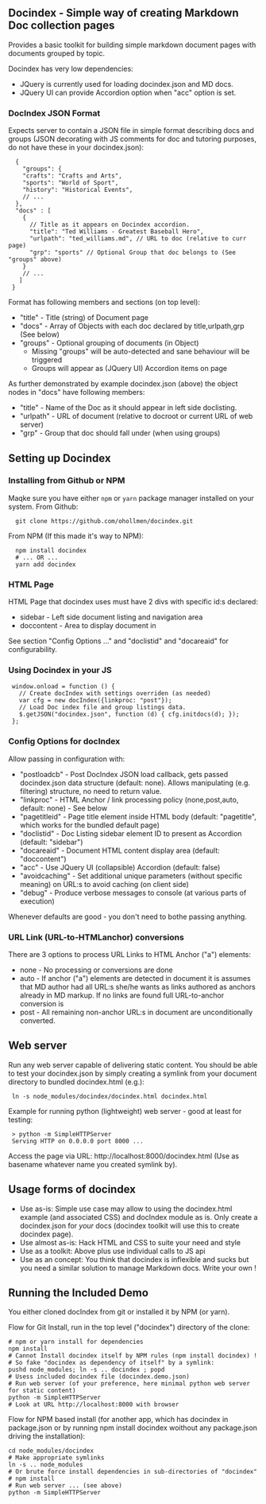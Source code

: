## Docindex - Simple way of creating Markdown Doc collection pages

Provides a basic toolkit for building simple markdown document pages
with documents grouped by topic.

Docindex has very low dependencies:
- JQuery is currently used for loading docindex.json and MD docs.
- JQuery UI can provide Accordion option when "acc" option is set.

### DocIndex JSON Format

Expects server to contain a JSON file in simple format describing
docs and groups (JSON decorating with JS comments for doc and tutoring purposes, do not have these in your docindex.json):

      {
        "groups": {
        "crafts": "Crafts and Arts",
        "sports": "World of Sport",
        "history": "Historical Events",
        // ...
      },
      "docs" : [
        {
          // Title as it appears on Docindex accordion.
          "title": "Ted Williams - Greatest Baseball Hero", 
          "urlpath": "ted_williams.md", // URL to doc (relative to curr page)
          "grp": "sports" // Optional Group that doc belongs to (See "groups" above)
        }
        // ...
       ]
     }

Format has following members and sections (on top level):

- "title"  - Title (string) of Document page
- "docs"   - Array of Objects with each doc declared by title,urlpath,grp (See below)
- "groups" - Optional grouping of documents (in Object)
  - Missing "groups" will be auto-detected and sane behaviour will be
    triggered
  - Groups will appear as (JQuery UI) Accordion items on page

As further demonstrated by example docindex.json (above) the object nodes in "docs" have
following members:

- "title"   - Name of the Doc as it should appear in left side doclisting.
- "urlpath" - URL of document (relative to docroot or current URL of web server)
- "grp"     - Group that doc should fall under (when using groups)

## Setting up Docindex

### Installing from Github or NPM

Maqke sure you have either `npm` or `yarn` package manager installed on your system.
From Github:

      git clone https://github.com/ohollmen/docindex.git

From NPM (If this made it's way to NPM):

      npm install docindex
      # ... OR ...
      yarn add docindex

### HTML Page

HTML Page that docindex uses must have 2 divs with specific id:s declared:
- sidebar - Left side document listing and navigation area
- doccontent - Area to display document in

See section "Config Options ..." and "doclistid" and "docareaid" for configurability.

### Using Docindex in your JS

     window.onload = function () {
       // Create docIndex with settings overriden (as needed)
       var cfg = new docIndex({linkproc: "post"});
       // Load Doc index file and group listings data.
       $.getJSON("docindex.json", function (d) { cfg.initdocs(d); });
     };

### Config Options for docIndex

Allow passing in configuration with:

- "postloadcb" - Post DocIndex JSON load callback, gets passed docindex.json data structure (default: none). Allows manipulating (e.g. filtering) structure, no need to return value.
- "linkproc" - HTML Anchor / link processing policy (none,post,auto, default: none) - See below
- "pagetitleid" - Page title element inside HTML body (default: "pagetitle", which works for the bundled default page)
- "doclistid" - Doc Listing sidebar element ID to present as Accordion (default: "sidebar")
- "docareaid" -  Document HTML content display area (default: "doccontent")
- "acc" - Use JQuery UI (collapsible) Accordion (default: false)
- "avoidcaching" - Set additional unique parameters (without specific meaning) on URL:s
   to avoid caching (on client side)
- "debug" - Produce verbose messages to console (at various parts of execution)

Whenever defaults are good - you don't need to bothe passing anything.

### URL Link (URL-to-HTMLanchor) conversions

There are 3 options to process URL Links to HTML Anchor ("a") elements:

- none - No processing or conversions are done
- auto - If anchor ("a") elements are detected in document it is assumes that MD author
    had all URL:s she/he wants as links authored as anchors already in MD markup. If no
    links are found full URL-to-anchor conversion is 
- post - All remaining non-anchor URL:s in document are unconditionally converted.

## Web server

Run any web server capable of delivering static content.
You should be able to test your docindex.json by simply creating a symlink from your document directory to bundled docindex.html (e.g.):

     ln -s node_modules/docindex/docindex.html docindex.html

Example for running python (lightweight) web server - good at least for testing:

     > python -m SimpleHTTPServer
     Serving HTTP on 0.0.0.0 port 8000 ...


Access the page via URL: http://localhost:8000/docindex.html (Use as basename whatever
name you created symlink by).

## Usage forms of docindex

- Use as-is: Simple use case may allow to using the docindex.html example (and associated CSS) and docIndex module as is. Only create a docindex.json for *your* docs (docindex toolkit will use this to create docindex page).
- Use almost as-is: Hack HTML and CSS to suite your need and style
- Use as a toolkit: Above plus use individual calls to JS api
- Use as an concept: You think that docindex is inflexible and sucks but
  you need a similar solution to manage Markdown docs. Write your own !

## Running the Included Demo

You either cloned docIndex from git or installed it by NPM (or yarn).

Flow for Git Install, run in the top level ("docindex") directory of the clone:
    
    # npm or yarn install for dependencies
    npm install
    # Cannot Install docindex itself by NPM rules (npm install docindex) !
    # So fake "docindex as dependency of itself" by a symlink:
    pushd node_modules; ln -s .. docindex ; popd
    # Usess included docindex file (docindex.demo.json)
    # Run web server (of your preference, here minimal python web server for static content)
    python -m SimpleHTTPServer
    # Look at URL http://localhost:8000 with browser

Flow for NPM based install (for another app, which has docindex in package.json or by running npm install docindex woithout any
package.json driving the installation):

    cd node_modules/docindex
    # Make appropriate symlinks
    ln -s .. node_modules
    # Or brute force install dependencies in sub-directories of "docindex"
    # npm install
    # Run web server ... (see above)
    python -m SimpleHTTPServer


